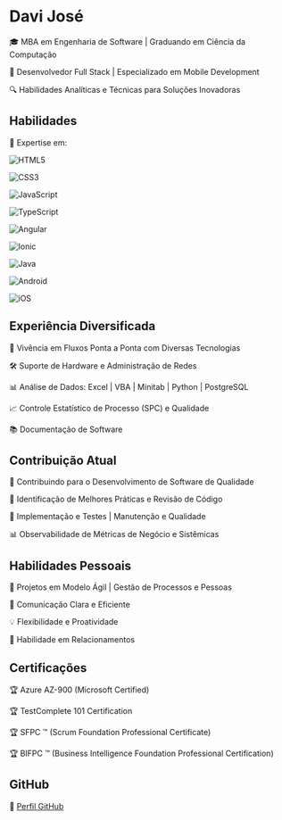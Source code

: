 # **Davi José**

🎓 MBA em Engenharia de Software | Graduando em Ciência da Computação

🚀 Desenvolvedor Full Stack | Especializado em Mobile Development

🔍 Habilidades Analíticas e Técnicas para Soluções Inovadoras

## **Habilidades**

💼 Expertise em: 

![HTML5](https://img.shields.io/badge/HTML5-264CE4?style=for-the-badge&logo=html5&logoColor=ffffff)

![CSS3](https://img.shields.io/badge/CSS3-264CE4?style=for-the-badge&logo=css3&logoColor=ffffff)

![JavaScript](https://img.shields.io/badge/JavaScript-264CE4?style=for-the-badge&logo=javascript&logoColor=ffffff)

![TypeScript](https://img.shields.io/badge/TypeScript-264CE4?style=for-the-badge&logo=typescript&logoColor=ffffff)

![Angular](https://img.shields.io/badge/Angular-264CE4?style=for-the-badge&logo=angular&logoColor=ffffff)

![Ionic](https://img.shields.io/badge/Ionic-264CE4?style=for-the-badge&logo=ionic&logoColor=ffffff)

![Java](https://img.shields.io/badge/Java-264CE4?style=for-the-badge&logo=openjdk&logoColor=ffffff)

![Android](https://img.shields.io/badge/Android-264CE4?style=for-the-badge&logo=android&logoColor=ffffff)

![iOS](https://img.shields.io/badge/iOS-264CE4?style=for-the-badge&logo=ios&logoColor=ffffff)

## **Experiência Diversificada**

🔗 Vivência em Fluxos Ponta a Ponta com Diversas Tecnologias

🛠️ Suporte de Hardware e Administração de Redes

📊 Análise de Dados: Excel | VBA | Minitab | Python | PostgreSQL

📈 Controle Estatístico de Processo (SPC) e Qualidade

📚 Documentação de Software

## **Contribuição Atual**

🌟 Contribuindo para o Desenvolvimento de Software de Qualidade

🤝 Identificação de Melhores Práticas e Revisão de Código

🧪 Implementação e Testes | Manutenção e Qualidade

📊 Observabilidade de Métricas de Negócio e Sistêmicas

## **Habilidades Pessoais**

🚀 Projetos em Modelo Ágil | Gestão de Processos e Pessoas

📣 Comunicação Clara e Eficiente

💡 Flexibilidade e Proatividade

🤝 Habilidade em Relacionamentos

## **Certificações**


🏆 Azure AZ-900 (Microsoft Certified)

🏆 TestComplete 101 Certification

🏆 SFPC ™ (Scrum Foundation Professional Certificate)

🏆 BIFPC ™ (Business Intelligence Foundation Professional Certification)

## **GitHub**

🔗 [Perfil GitHub](https://github.com/davijaf)
